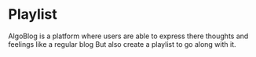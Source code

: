 # Playlist

AlgoBlog is a platform where users are able to express there thoughts and feelings like a regular blog
But also create a playlist to go along with it.  
